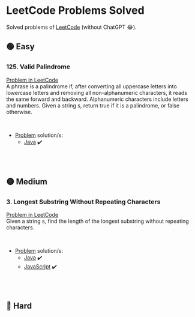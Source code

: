 # LeetCode Problems Solved
Solved problems of [LeetCode](https://leetcode.com/problems) (without ChatGPT 😂).

## 🟢 Easy
### 125. Valid Palindrome
[Problem in LeetCode](https://leetcode.com/problems/valid-palindrome/description/)<br>
A phrase is a palindrome if, after converting all uppercase letters into lowercase letters and removing all non-alphanumeric characters, it reads the same forward and backward. Alphanumeric characters include letters and numbers. Given a string s, return true if it is a palindrome, or false otherwise.

<br>

* [Problem](./problems/125_valid_palindrome/problem.md) solution/s:
    * [Java](./problems/125_valid_palindrome/Solution.java) ✔️

<br><br>

## 🟡 Medium
### 3. Longest Substring Without Repeating Characters
[Problem in LeetCode](https://leetcode.com/problems/longest-substring-without-repeating-characters/description/)<br>
Given a string s, find the length of the longest substring without repeating characters.

<br>

* [Problem](./problems/3_longest_substring_without_repeating_characters/problem.md) solution/s:
    * [Java](./problems/3_longest_substring_without_repeating_characters/Solution.java) ✔️
    * [JavaScript](./problems/3_longest_substring_without_repeating_characters/Solution.js) ✔️

<br><br>

## 🔴 Hard